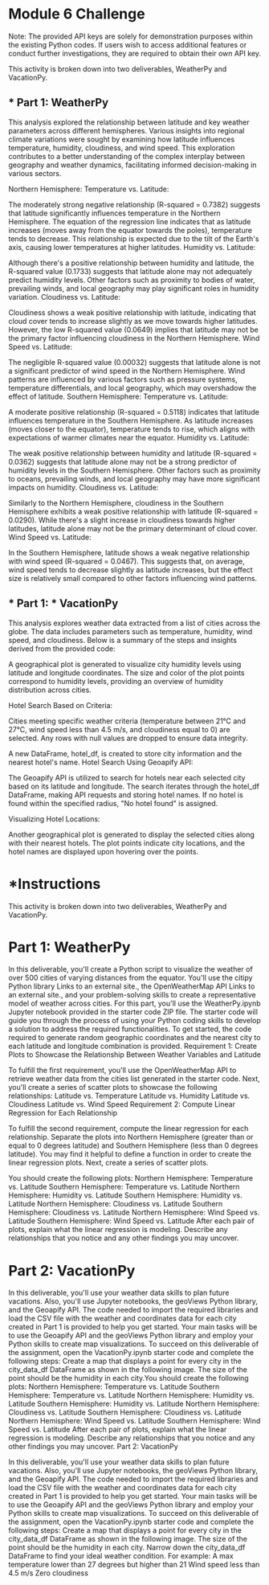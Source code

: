 # Module 6 Challenge


Note: The provided API keys are solely for demonstration purposes within the existing Python codes. If users wish to access additional features or conduct further investigations, they are required to obtain their own API key. 


This activity is broken down into two deliverables, WeatherPy and VacationPy.
## * Part 1: WeatherPy

This analysis explored the relationship between latitude and key weather parameters across different hemispheres. Various insights into regional climate variations were sought by examining how latitude influences temperature, humidity, cloudiness, and wind speed. This exploration contributes to a better understanding of the complex interplay between geography and weather dynamics, facilitating informed decision-making in various sectors.

Northern Hemisphere:
Temperature vs. Latitude:

The moderately strong negative relationship (R-squared = 0.7382) suggests that latitude significantly influences temperature in the Northern Hemisphere.
The equation of the regression line indicates that as latitude increases (moves away from the equator towards the poles), temperature tends to decrease.
This relationship is expected due to the tilt of the Earth's axis, causing lower temperatures at higher latitudes.
Humidity vs. Latitude:

Although there's a positive relationship between humidity and latitude, the R-squared value (0.1733) suggests that latitude alone may not adequately predict humidity levels.
Other factors such as proximity to bodies of water, prevailing winds, and local geography may play significant roles in humidity variation.
Cloudiness vs. Latitude:

Cloudiness shows a weak positive relationship with latitude, indicating that cloud cover tends to increase slightly as we move towards higher latitudes.
However, the low R-squared value (0.0649) implies that latitude may not be the primary factor influencing cloudiness in the Northern Hemisphere.
Wind Speed vs. Latitude:

The negligible R-squared value (0.00032) suggests that latitude alone is not a significant predictor of wind speed in the Northern Hemisphere.
Wind patterns are influenced by various factors such as pressure systems, temperature differentials, and local geography, which may overshadow the effect of latitude.
Southern Hemisphere:
Temperature vs. Latitude:

A moderate positive relationship (R-squared = 0.5118) indicates that latitude influences temperature in the Southern Hemisphere.
As latitude increases (moves closer to the equator), temperature tends to rise, which aligns with expectations of warmer climates near the equator.
Humidity vs. Latitude:

The weak positive relationship between humidity and latitude (R-squared = 0.0362) suggests that latitude alone may not be a strong predictor of humidity levels in the Southern Hemisphere.
Other factors such as proximity to oceans, prevailing winds, and local geography may have more significant impacts on humidity.
Cloudiness vs. Latitude:

Similarly to the Northern Hemisphere, cloudiness in the Southern Hemisphere exhibits a weak positive relationship with latitude (R-squared = 0.0290).
While there's a slight increase in cloudiness towards higher latitudes, latitude alone may not be the primary determinant of cloud cover.
Wind Speed vs. Latitude:

In the Southern Hemisphere, latitude shows a weak negative relationship with wind speed (R-squared = 0.0467).
This suggests that, on average, wind speed tends to decrease slightly as latitude increases, but the effect size is relatively small compared to other factors influencing wind patterns.


## * Part 1: * VacationPy

This analysis explores weather data extracted from a list of cities across the globe. The data includes parameters such as temperature, humidity, wind speed, and cloudiness. Below is a summary of the steps and insights derived from the provided code:

A geographical plot is generated to visualize city humidity levels using latitude and longitude coordinates.
The size and color of the plot points correspond to humidity levels, providing an overview of humidity distribution across cities.

Hotel Search Based on Criteria:

Cities meeting specific weather criteria (temperature between 21°C and 27°C, wind speed less than 4.5 m/s, and cloudiness equal to 0) are selected.
Any rows with null values are dropped to ensure data integrity.

A new DataFrame, hotel_df, is created to store city information and the nearest hotel's name.
Hotel Search Using Geoapify API:

The Geoapify API is utilized to search for hotels near each selected city based on its latitude and longitude.
The search iterates through the hotel_df DataFrame, making API requests and storing hotel names.
If no hotel is found within the specified radius, "No hotel found" is assigned.

Visualizing Hotel Locations:

Another geographical plot is generated to display the selected cities along with their nearest hotels.
The plot points indicate city locations, and the hotel names are displayed upon hovering over the points.


# *Instructions

This activity is broken down into two deliverables, WeatherPy and VacationPy.
# Part 1: WeatherPy

In this deliverable, you'll create a Python script to visualize the weather of over 500 cities of varying distances from the equator. You'll use the citipy Python library Links to an external site., the OpenWeatherMap API Links to an external site., and your problem-solving skills to create a representative model of weather across cities.
For this part, you'll use the WeatherPy.ipynb Jupyter notebook provided in the starter code ZIP file. The starter code will guide you through the process of using your Python coding skills to develop a solution to address the required functionalities.
To get started, the code required to generate random geographic coordinates and the nearest city to each latitude and longitude combination is provided.
Requirement 1: Create Plots to Showcase the Relationship Between Weather Variables and Latitude

To fulfill the first requirement, you'll use the OpenWeatherMap API to retrieve weather data from the cities list generated in the starter code. Next, you'll create a series of scatter plots to showcase the following relationships:
Latitude vs. Temperature
Latitude vs. Humidity
Latitude vs. Cloudiness
Latitude vs. Wind Speed
Requirement 2: Compute Linear Regression for Each Relationship

To fulfill the second requirement, compute the linear regression for each relationship. Separate the plots into Northern Hemisphere (greater than or equal to 0 degrees latitude) and Southern Hemisphere (less than 0 degrees latitude). You may find it helpful to define a function in order to create the linear regression plots.
Next, create a series of scatter plots. 

You should create the following plots:
Northern Hemisphere: Temperature vs. Latitude
Southern Hemisphere: Temperature vs. Latitude
Northern Hemisphere: Humidity vs. Latitude
Southern Hemisphere: Humidity vs. Latitude
Northern Hemisphere: Cloudiness vs. Latitude
Southern Hemisphere: Cloudiness vs. Latitude
Northern Hemisphere: Wind Speed vs. Latitude
Southern Hemisphere: Wind Speed vs. Latitude
After each pair of plots, explain what the linear regression is modeling. Describe any relationships that you notice and any other findings you may uncover.
# Part 2: VacationPy

In this deliverable, you'll use your weather data skills to plan future vacations. Also, you'll use Jupyter notebooks, the geoViews Python library, and the Geoapify API.
The code needed to import the required libraries and load the CSV file with the weather and coordinates data for each city created in Part 1 is provided to help you get started.
Your main tasks will be to use the Geoapify API and the geoViews Python library and employ your Python skills to create map visualizations.
To succeed on this deliverable of the assignment, open the VacationPy.ipynb starter code and complete the following steps:
Create a map that displays a point for every city in the city_data_df DataFrame as shown in the following image. The size of the point should be the humidity in each city.You should create the following plots:
Northern Hemisphere: Temperature vs. Latitude
Southern Hemisphere: Temperature vs. Latitude
Northern Hemisphere: Humidity vs. Latitude
Southern Hemisphere: Humidity vs. Latitude
Northern Hemisphere: Cloudiness vs. Latitude
Southern Hemisphere: Cloudiness vs. Latitude
Northern Hemisphere: Wind Speed vs. Latitude
Southern Hemisphere: Wind Speed vs. Latitude
After each pair of plots, explain what the linear regression is modeling. Describe any relationships that you notice and any other findings you may uncover.
Part 2: VacationPy

In this deliverable, you'll use your weather data skills to plan future vacations. Also, you'll use Jupyter notebooks, the geoViews Python library, and the Geoapify API.
The code needed to import the required libraries and load the CSV file with the weather and coordinates data for each city created in Part 1 is provided to help you get started.
Your main tasks will be to use the Geoapify API and the geoViews Python library and employ your Python skills to create map visualizations.
To succeed on this deliverable of the assignment, open the VacationPy.ipynb starter code and complete the following steps:
Create a map that displays a point for every city in the city_data_df DataFrame as shown in the following image. The size of the point should be the humidity in each city.
Narrow down the city_data_df DataFrame to find your ideal weather condition. For example:
A max temperature lower than 27 degrees but higher than 21
Wind speed less than 4.5 m/s
Zero cloudiness
